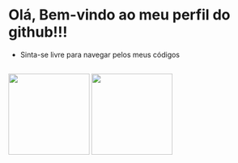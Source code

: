 # Olá, Bem-vindo ao meu perfil do github!!!
- Sinta-se livre para navegar pelos meus códigos
##

<div>
  <img height="160em" src="https://github-readme-stats.vercel.app/api?username=Therodin&show_icons=true&theme=dracula&include_all_commits=true&count_private=true"/>
  <img height="160em" src="https://github-readme-stats.vercel.app/api/top-langs/?username=Therodin&langs_count=4&theme=dracula&layout=compact"/>
</div>
